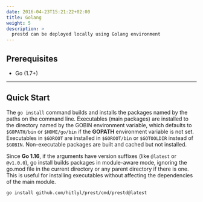 ```yaml
---
date: 2016-04-23T15:21:22+02:00
title: Golang
weight: 5
description: >
  prestd can be deployed locally using Golang environment
---
```


## Prerequisites

- Go (1.7+)

---

## Quick Start

The `go install` command builds and installs the packages named by the paths on the command line. Executables (main packages) are installed to the directory named by the GOBIN environment variable, which defaults to `$GOPATH/bin` or `$HOME/go/bin` if the **GOPATH** environment variable is not set. Executables in `$GOROOT` are installed in `$GOROOT/bin` or `$GOTOOLDIR` instead of `$GOBIN`. Non-executable packages are built and cached but not installed.

Since **Go 1.16**, if the arguments have version suffixes (like `@latest` or `@v1.0.0`), go install builds packages in module-aware mode, ignoring the go.mod file in the current directory or any parent directory if there is one. This is useful for installing executables without affecting the dependencies of the main module.

```sh
go install github.com/hitlyl/prest/cmd/prestd@latest
```
